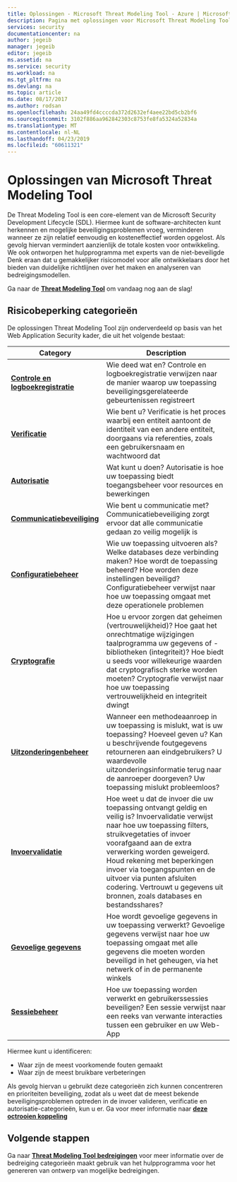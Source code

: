 ```yaml
---
title: Oplossingen - Microsoft Threat Modeling Tool - Azure | Microsoft Docs
description: Pagina met oplossingen voor Microsoft Threat Modeling Tool mogelijke oplossingen voor de meest blootgestelde markeren gegenereerd bedreigingen.
services: security
documentationcenter: na
author: jegeib
manager: jegeib
editor: jegeib
ms.assetid: na
ms.service: security
ms.workload: na
ms.tgt_pltfrm: na
ms.devlang: na
ms.topic: article
ms.date: 08/17/2017
ms.author: rodsan
ms.openlocfilehash: 24aa49fd4ccccda372d2632ef4aee22bd5cb2bf6
ms.sourcegitcommit: 3102f886aa962842303c8753fe8fa5324a52834a
ms.translationtype: MT
ms.contentlocale: nl-NL
ms.lasthandoff: 04/23/2019
ms.locfileid: "60611321"
---
```

# <a name="microsoft-threat-modeling-tool-mitigations"></a>Oplossingen van Microsoft Threat Modeling Tool

De Threat Modeling Tool is een core-element van de Microsoft Security Development Lifecycle (SDL). Hiermee kunt de software-architecten kunt herkennen en mogelijke beveiligingsproblemen vroeg, verminderen wanneer ze zijn relatief eenvoudig en kosteneffectief worden opgelost. Als gevolg hiervan vermindert aanzienlijk de totale kosten voor ontwikkeling. We ook ontworpen het hulpprogramma met experts van de niet-beveiligde Denk eraan dat u gemakkelijker risicomodel voor alle ontwikkelaars door het bieden van duidelijke richtlijnen over het maken en analyseren van bedreigingsmodellen.

Ga naar de **[Threat Modeling Tool](./azure-security-threat-modeling-tool.md)** om vandaag nog aan de slag!

## <a name="mitigation-categories"></a>Risicobeperking categorieën

De oplossingen Threat Modeling Tool zijn onderverdeeld op basis van het Web Application Security kader, die uit het volgende bestaat:

| Category | Description |
| -------- | ----------- |
| **[Controle en logboekregistratie](./azure-security-threat-modeling-tool-auditing-and-logging.md)** | Wie deed wat en? Controle en logboekregistratie verwijzen naar de manier waarop uw toepassing beveiligingsgerelateerde gebeurtenissen registreert |
| **[Verificatie](./azure-security-threat-modeling-tool-authentication.md)** | Wie bent u? Verificatie is het proces waarbij een entiteit aantoont de identiteit van een andere entiteit, doorgaans via referenties, zoals een gebruikersnaam en wachtwoord dat |
| **[Autorisatie](./azure-security-threat-modeling-tool-authorization.md)** | Wat kunt u doen? Autorisatie is hoe uw toepassing biedt toegangsbeheer voor resources en bewerkingen |
| **[Communicatiebeveiliging](./azure-security-threat-modeling-tool-communication-security.md)** | Wie bent u communicatie met? Communicatiebeveiliging zorgt ervoor dat alle communicatie gedaan zo veilig mogelijk is |
| **[Configuratiebeheer](./azure-security-threat-modeling-tool-configuration-management.md)** | Wie uw toepassing uitvoeren als? Welke databases deze verbinding maken? Hoe wordt de toepassing beheerd? Hoe worden deze instellingen beveiligd? Configuratiebeheer verwijst naar hoe uw toepassing omgaat met deze operationele problemen |
| **[Cryptografie](./azure-security-threat-modeling-tool-cryptography.md)** | Hoe u ervoor zorgen dat geheimen (vertrouwelijkheid)? Hoe gaat het onrechtmatige wijzigingen taalprogramma uw gegevens of -bibliotheken (integriteit)? Hoe biedt u seeds voor willekeurige waarden dat cryptografisch sterke worden moeten? Cryptografie verwijst naar hoe uw toepassing vertrouwelijkheid en integriteit dwingt |
| **[Uitzonderingenbeheer](./azure-security-threat-modeling-tool-exception-management.md)** | Wanneer een methodeaanroep in uw toepassing is mislukt, wat is uw toepassing? Hoeveel geven u? Kan u beschrijvende foutgegevens retourneren aan eindgebruikers? U waardevolle uitzonderingsinformatie terug naar de aanroeper doorgeven? Uw toepassing mislukt probleemloos? |
| **[Invoervalidatie](./azure-security-threat-modeling-tool-input-validation.md)** | Hoe weet u dat de invoer die uw toepassing ontvangt geldig en veilig is? Invoervalidatie verwijst naar hoe uw toepassing filters, struikvegetaties of invoer voorafgaand aan de extra verwerking worden geweigerd. Houd rekening met beperkingen invoer via toegangspunten en de uitvoer via punten afsluiten codering. Vertrouwt u gegevens uit bronnen, zoals databases en bestandsshares? |
| **[Gevoelige gegevens](./azure-security-threat-modeling-tool-sensitive-data.md)** | Hoe wordt gevoelige gegevens in uw toepassing verwerkt? Gevoelige gegevens verwijst naar hoe uw toepassing omgaat met alle gegevens die moeten worden beveiligd in het geheugen, via het netwerk of in de permanente winkels |
| **[Sessiebeheer](./azure-security-threat-modeling-tool-session-management.md)** | Hoe uw toepassing worden verwerkt en gebruikerssessies beveiligen? Een sessie verwijst naar een reeks van verwante interacties tussen een gebruiker en uw Web-App |

Hiermee kunt u identificeren:

* Waar zijn de meest voorkomende fouten gemaakt
* Waar zijn de meest bruikbare verbeteringen

Als gevolg hiervan u gebruikt deze categorieën zich kunnen concentreren en prioriteiten beveiliging, zodat als u weet dat de meest bekende beveiligingsproblemen optreden in de invoer valideren, verificatie en autorisatie-categorieën, kun u er. Ga voor meer informatie naar  **[deze octrooien koppeling](https://www.google.com/patents/US7818788)**

## <a name="next-steps"></a>Volgende stappen

Ga naar **[Threat Modeling Tool bedreigingen](./azure-security-threat-modeling-tool-threats.md)** voor meer informatie over de bedreiging categorieën maakt gebruik van het hulpprogramma voor het genereren van ontwerp van mogelijke bedreigingen.